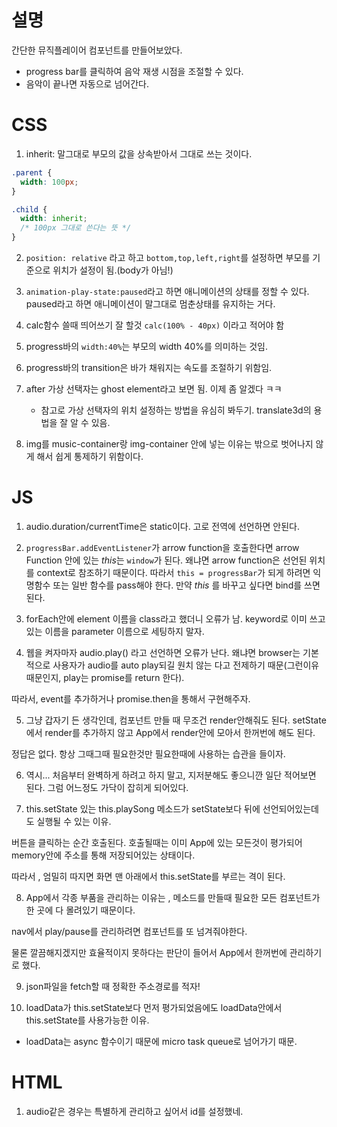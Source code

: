 # 설명

간단한 뮤직플레이어 컴포넌트를 만들어보았다.

- progress bar를 클릭하여 음악 재생 시점을 조절할 수 있다.
- 음악이 끝나면 자동으로 넘어간다.

# CSS

1. inherit: 말그대로 부모의 값을 상속받아서 그대로 쓰는 것이다.

```css
.parent {
  width: 100px;
}

.child {
  width: inherit;
  /* 100px 그대로 쓴다는 뜻 */
}
```

2. `position: relative` 라고 하고 `bottom,top,left,right`를 설정하면 부모를 기준으로 위치가 설정이 됨.(body가 아님!)

3. `animation-play-state:paused`라고 하면 애니메이션의 상태를 정할 수 있다. paused라고 하면 애니메이션이 말그대로 멈춘상태를 유지하는 거다.

4. calc함수 쓸때 띄어쓰기 잘 할것
   `calc(100% - 40px)` 이라고 적어야 함

5. progress바의 `width:40%`는 부모의 width 40%를 의미하는 것임.

6. progress바의 transition은 바가 채워지는 속도를 조절하기 위함임.

7. after 가상 선택자는 ghost element라고 보면 됨. 이제 좀 알겠다 ㅋㅋ

   - 참고로 가상 선택자의 위치 설정하는 방법을 유심히 봐두기. translate3d의 용법을 잘 알 수 있음.

8. img를 music-container랑 img-container 안에 넣는 이유는 밖으로 벗어나지 않게 해서 쉽게 통제하기 위함이다.

# JS

1. audio.duration/currentTime은 static이다. 고로 전역에 선언하면 안된다.

2. `progressBar.addEventListener`가 arrow function을 호출한다면 arrow Function 안에 있는 *this*는 `window`가 된다. 왜냐면 arrow function은 선언된 위치를 context로 참조하기 때문이다. 따라서 `this = progressBar`가 되게 하려면 익명함수 또는 일반 함수를 pass해야 한다. 만약 _this_ 를 바꾸고 싶다면 bind를 쓰면 된다.

3. forEach안에 element 이름을 class라고 했더니 오류가 남. keyword로 이미 쓰고 있는 이름을 parameter 이름으로 세팅하지 말자.

4. 웹을 켜자마자 audio.play() 라고 선언하면 오류가 난다. 왜냐면 browser는 기본적으로 사용자가 audio를 auto play되길 원치 않는 다고 전제하기 때문(그런이유 때문인지, play는 promise를 return 한다).

따라서, event를 추가하거나 promise.then을 통해서 구현해주자.

5. 그냥 갑자기 든 생각인데, 컴포넌트 만들 때 무조건 render안해줘도 된다. setState에서 render를 추가하지 않고 App에서 render안에 모아서 한꺼번에 해도 된다.

정답은 없다. 항상 그때그때 필요한것만 필요한때에 사용하는 습관을 들이자.

6. 역시... 처음부터 완벽하게 하려고 하지 말고, 지저분해도 좋으니깐 일단 적어보면 된다. 그럼 어느정도 가닥이 잡히게 되어있다.

7. this.setState 있는 this.playSong 메소드가 setState보다 뒤에 선언되어있는데도 실행될 수 있는 이유.

버튼을 클릭하는 순간 호출된다. 호출될때는 이미 App에 있는 모든것이 평가되어 memory안에 주소를 통해 저장되어있는 상태이다.

따라서 , 엄밀히 따지면 화면 맨 아래에서 this.setState를 부르는 격이 된다.

8. App에서 각종 부품을 관리하는 이유는 , 메소드를 만들때 필요한 모든 컴포넌트가 한 곳에 다 몰려있기 때문이다.

nav에서 play/pause를 관리하려면 컴포넌트를 또 넘겨줘야한다.

물론 깔끔해지겠지만 효율적이지 못하다는 판단이 들어서 App에서 한꺼번에 관리하기로 했다.

9. json파일을 fetch할 때 정확한 주소경로를 적자!

10. loadData가 this.setState보다 먼저 평가되었음에도 loadData안에서 this.setState를 사용가능한 이유.

- loadData는 async 함수이기 때문에 micro task queue로 넘어가기 때문.

# HTML

1. audio같은 경우는 특별하게 관리하고 싶어서 id를 설정했네.
